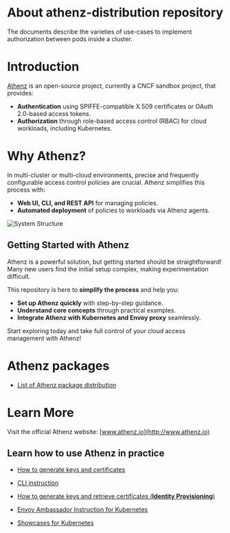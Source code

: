 # About athenz-distribution repository

The documents describe the varieties of use-cases to implement authorization between pods inside a cluster.

# Introduction

[Athenz](http://www.athenz.io) is an open-source project, currently a CNCF sandbox project, that provides:  
- **Authentication** using SPIFFE-compatible X.509 certificates or OAuth 2.0-based access tokens.  
- **Authorization** through role-based access control (RBAC) for cloud workloads, including Kubernetes.  

# Why Athenz?

In multi-cluster or multi-cloud environments, precise and frequently configurable access control policies are crucial. Athenz simplifies this process with:  
- **Web UI, CLI, and REST API** for managing policies.  
- **Automated deployment** of policies to workloads via Athenz agents.  

![System Structure](https://www.plantuml.com/plantuml/png/TPFTpjCm38RFSnLMptS9c_R3oGH8Y86G-15Aci0YTKsLEeCLxTvnd6JjkksWt-VOhv-yiRnrZz9ZE3MYCRyGq86tluy8sdfJetMj4B96vw7QuD6q0tpkZQz0zX0e4FIdbhs1wejHiFNkJwcg58-2tBvxj-TwtLWXwiO53TNRe8nl3PgO3Zr6n3y1K4klIoCtIGwv1j0wJTYKMWIRFEKQmBTYT_-32vRpryVEuTGloEWv-nuU25_V7nX1mfSCl6FW8-DJPk1BXbRSgzMjMKkKQZgxDziqbymcGp_JhT_ReYrEjPhey9KEHzsr-A9lvingqwB5owBpxcnrVcINhPGdxhCAFcGLNr5Qdd5bmAFpTf1npIByxuN9SfYXDrCX7EWfcHu9mvtqe-bTyBMPgdpEFVD0QqYsqqRERjrn2JPTnvIaPCPLYBZyi5pTrZp_XoNbWYrbtdBwAEJr4O727DFmn_X4SJveDPOmdj9nDOuoEIaAmKEOdrRZgqTvdfTOcrR7N_n_)
<!--
@startuml
left to right direction

actor "Athenz User" as user
usecase "Web Browser" as browser
usecase "Athenz CLI" as cli

cloud "Kubernetes cluster" {
  card "Athenz" as athenz {
    node "athenz-ui" as u {
      [Athenz UI] as ui
    }
    node "athenz-zms-server" as z {
      [Athenz ZMS] as zms
    }
    node "athenz-zts-server" as t {
      [Athenz ZTS] as zts
    }
    node "athenz-db" as db {
      database "Athenz DB" {
        [zms_server\ndatabase] as zmsdb
        [zts_server\ndatabase] as ztsdb
      }
    }
  }
  node "athenz-identity-provider" as p {
    [Athenz Identity Provider] as provider
  }
  node "athenz-authorization-proxy" as az {
    [Athenz Authorization Server] as authz
    [Athenz Resource Server] as resource
  }
  node "athenz-client" as c {
    [Athenz Client App] as client
  }
}

user => browser
browser ==> ui
user => cli
cli => zms

ui ==> zms
zts ==> zms
zms ===> zmsdb
zts ==> ztsdb

zts => provider
client ==> zts
authz ==> zts
authz => resource
client ==> authz

@enduml
-->

## Getting Started with Athenz  

Athenz is a powerful solution, but getting started should be straightforward!
Many new users find the initial setup complex, making experimentation difficult.  

This repository is here to **simplify the process** and help you:  
- **Set up Athenz quickly** with step-by-step guidance.  
- **Understand core concepts** through practical examples.  
- **Integrate Athenz with Kubernetes and Envoy proxy** seamlessly.  

Start exploring today and take full control of your cloud access management with Athenz!  

# Athenz packages
  
- [List of Athenz package distribution](DISTRIBUTIONS.md)

# Learn More

Visit the official Athenz website: [www.athenz.io](http://www.athenz.io)  

## Learn how to use Athenz in practice

- [How to generate keys and certificates](CERTIFICATES.md)
 
- [CLI instruction](CLI.md)
 
- [How to generate keys and retrieve certificates (**Identity Provisioning**)](IDENTITYPROVISIONING.md)

- [Envoy Ambassador Instruction for Kubernetes](ENVOY.md)
 
- [Showcases for Kubernetes](SHOWCASES_KUBERNETES.md)

